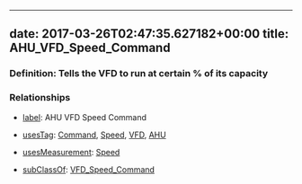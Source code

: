 
---
date: 2017-03-26T02:47:35.627182+00:00
title: AHU_VFD_Speed_Command
---
### Definition: Tells the VFD to run at certain % of its capacity

### Relationships

* [label](http://www.w3.org/2000/01/rdf-schema#label): AHU VFD Speed Command

* [usesTag](https://brickschema.org/schema/1.0/BrickFrame#usesTag): [Command](https://brickschema.org/schema/1.0/BrickTag#Command), [Speed](https://brickschema.org/schema/1.0/BrickTag#Speed), [VFD](https://brickschema.org/schema/1.0/BrickTag#VFD), [AHU](https://brickschema.org/schema/1.0/BrickTag#AHU)

* [usesMeasurement](https://brickschema.org/schema/1.0/BrickFrame#usesMeasurement): [Speed](https://brickschema.org/schema/1.0/Brick#Speed)

* [subClassOf](http://www.w3.org/2000/01/rdf-schema#subClassOf): [VFD_Speed_Command](https://brickschema.org/schema/1.0/Brick#VFD_Speed_Command)
